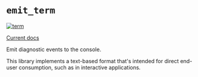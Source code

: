 # `emit_term`

[![term](https://github.com/emit-rs/emit/actions/workflows/term.yml/badge.svg)](https://github.com/emit-rs/emit/actions/workflows/term.yml)

[Current docs](https://docs.rs/emit_term/1.8.1/emit_term/index.html)

Emit diagnostic events to the console.

This library implements a text-based format that's intended for direct end-user consumption, such as in interactive applications.
